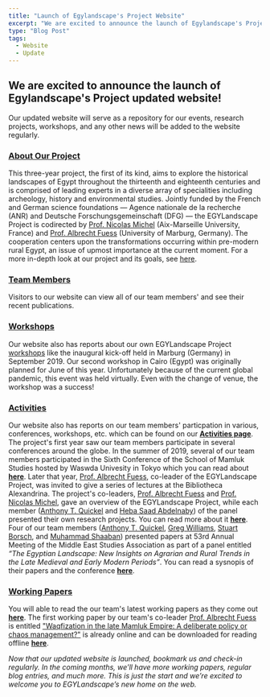 ```yaml
---
title: "Launch of Egylandscape's Project Website"
excerpt: "We are excited to announce the launch of Egylandscape's Project updated website!"
type: "Blog Post"
tags:
  - Website
  - Update
---
```


## We are excited to announce the launch of Egylandscape's Project updated website! 

Our updated website will serve as a repository for our events, research projects, workshops, and any other news will be added to the website regularly. 

### [About Our Project](https://www.egylandscape.org/about/)

This three-year project, the first of its kind, aims to explore the historical landscapes of Egypt throughout the thirteenth and eighteenth centuries and is comprised of leading experts in a diverse array of specialities including archeology, history and environmental studies. Jointly funded by the French and German science foundations — Agence nationale de la recherche (ANR) and Deutsche Forschungsgemeinschaft (DFG) — the EGYLandscape Project is codirected by [Prof. Nicolas Michel](https://www.egylandscape.org/members/NicolasMichel/) (Aix-Marseille University, France) and [Prof. Albrecht Fuess](https://www.egylandscape.org/members/AlbrechtFuess/) (University of Marburg, Germany). The cooperation centers upon the transformations occurring within pre-modern rural Egypt, an issue of upmost importance at the current moment. For a more in-depth look at our project and its goals, see [here](https://www.egylandscape.org/about/).

### [Team Members](https://www.egylandscape.org/members/)

Visitors to our website can view all of our team members' and see their recent publications. 

### [Workshops](https://www.egylandscape.org/workshops/)

Our website also has reports about our own EGYLandscape Project [workshops](https://www.egylandscape.org/workshops/) like the inaugural kick-off held in Marburg (Germany) in September 2019. Our second workshop in Cairo (Egypt) was originally planned for June of this year. Unfortunately because of the current global pandemic, this event was held virtually. Even with the change of venue, the workshop was a success!

### [Activities](https://www.egylandscape.org/activities/)

Our website also has reports on our team members' particpation in various, conferences, workshops, etc. which can be found on our [**Activities page**](https://www.egylandscape.org/activities/). The project's first year saw our team members participate in several conferences around the globe. In the summer of 2019, several of our team members participated in the Sixth Conference of the School of Mamluk Studies hosted by Waswda Univesity in Tokyo which you can read about [**here**](https://www.egylandscape.org/activities/01_2019_SMS_Tokyo/). Later that year, [Prof. Albrecht Fuess](https://www.egylandscape.org/members/AlbrechtFuess/), co-leader of the EGYLandscape Project, was invited to give a series of lectures at the Bibliotheca Alexandrina. The project's co-leaders, [Prof. Albrecht Fuess](https://www.egylandscape.org/members/AlbrechtFuess/) and [Prof. Nicolas Michel](https://www.egylandscape.org/members/NicolasMichel/), gave an overview of the EGYLandscape Project, while each member ([Anthony T. Quickel](https://www.egylandscape.org/members/AnthonyQuickel/) and [Heba Saad Abdelnaby](https://www.egylandscape.org/members/HebaSaadAbdelnaby/)) of the panel presented their own research projects. You can read more about it [**here**](https://www.egylandscape.org/activities/02_2019_BA_Alexandria/). Four of our team members ([Anthony T. Quickel](https://www.egylandscape.org/members/AnthonyQuickel/), [Greg Williams](https://www.egylandscape.org/members/GregoryWilliams/), [Stuart Borsch](https://www.egylandscape.org/members/StuartBorsch/), and [Muhammad Shaaban](https://www.egylandscape.org/members/MuhammadShaaban/)) presented papers at 53rd Annual Meeting of the Middle East Studies Association as part of a panel entitled *“The Egyptian Landscape: New Insights on Agrarian and Rural Trends in the Late Medieval and Early Modern Periods”*. You can read a sysnopis of their papers and the conference [**here**](https://www.egylandscape.org/activities/03_2019_MESA_NewOrleans/).

### [Working Papers](https://www.egylandscape.org/papers/)

You will able to read the our team's latest working papers as they come out [**here**](https://www.egylandscape.org/papers/). The first working paper by our team's co-leader [Prof. Albrecht Fuess](https://www.egylandscape.org/members/AlbrechtFuess/) is entitled ["Waqfization in the late Mamluk Empire: A deliberate policy or chaos management?"](https://www.egylandscape.org/papers/June2020_Fuess/) is already online and can be downloaded for reading offline [**here**](https://www.egylandscape.org/papers/June2020_Fuess_WorkingPaper.pdf). 

*Now that our updated website is launched, bookmark us and check-in regularly. In the coming months, we’ll have more working papers, regular blog entries, and much more. This is just the start and we’re excited to welcome you to EGYLandscape’s new home on the web.*
